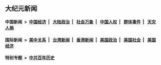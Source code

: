 ## 大纪元新闻

#### 中国新闻 &nbsp;>&nbsp; [中国经济](indexes/ncid283/README.md?02171245) &nbsp;| &nbsp; [大陆政治](indexes/ncid277/README.md?02171245) &nbsp;| &nbsp; [社会万象](indexes/ncid282/README.md?02171245) &nbsp;| &nbsp; [中国人权](indexes/ncid278/README.md?02171245) &nbsp;| &nbsp; [群体事件](indexes/ncid279/README.md?02171245) &nbsp;| &nbsp; [天灾人祸](indexes/ncid280/README.md?02171245)

#### 国际新闻 &nbsp;>&nbsp; [美中关系](indexes/nf1412576/README.md?02171245) &nbsp;| &nbsp; [台湾新闻](indexes/ncid1349361/README.md?02171245) &nbsp;| &nbsp; [香港新闻](indexes/ncid1349362/README.md?02171245) &nbsp;| &nbsp; [美国政治](indexes/ncid1078159/README.md?02171245) &nbsp;| &nbsp; [美国社会](indexes/ncid1078160/README.md?02171245) &nbsp;| &nbsp; [美国经济](indexes/ncid1078158/README.md?02171245)

#### 特别专题 &nbsp;>&nbsp; [中共百年历史](https://github.com/epoch-news/epoch-special/blob/master/README.md?02171245)  
